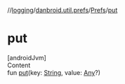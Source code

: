 //[logging](../../../index.md)/[danbroid.util.prefs](../index.md)/[Prefs](index.md)/[put](put.md)



# put  
[androidJvm]  
Content  
fun [put](put.md)(key: [String](https://kotlinlang.org/api/latest/jvm/stdlib/kotlin/-string/index.html), value: [Any](https://kotlinlang.org/api/latest/jvm/stdlib/kotlin/-any/index.html)?)  




